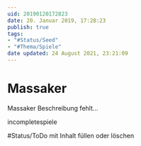 ```yaml
---
uid: 20190120172823
date: 20. Januar 2019, 17:28:23
publish: true
tags:
- "#Status/Seed"
- "#Thema/Spiele"
date updated: 24 August 2021, 23:21:09
---
```


# Massaker

Massaker
Beschreibung fehlt…

incompletespiele

#Status/ToDo mit Inhalt füllen oder löschen